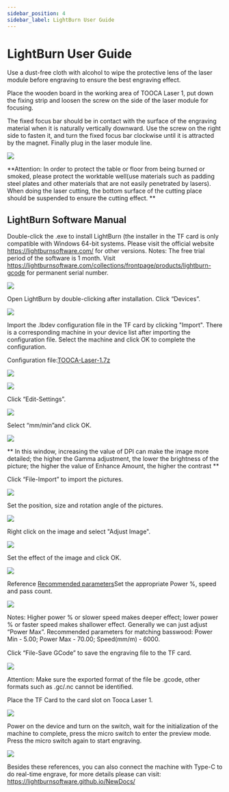 ```yaml
---
sidebar_position: 4
sidebar_label: LightBurn User Guide
---
```


# LightBurn User Guide



Use a dust-free cloth with alcohol to wipe the protective lens of the laser module before engraving to ensure the best engraving effect.

Place the wooden board in the working area of TOOCA Laser 1, put down the fixing strip and loosen the screw on the side of the laser module for focusing.

The fixed focus bar should be in contact with the surface of the engraving material when it is naturally vertically downward. Use the screw on the right side to fasten it, and turn the fixed focus bar clockwise until it is attracted by the magnet. Finally plug in the laser module line.

![](./images/assembly-tutorials-05.png)

**Attention: In order to protect the table or floor from being burned or smoked, please protect the worktable well(use materials such as padding steel plates and other materials that are not easily penetrated by lasers). When doing the laser cutting, the bottom surface of the cutting place should be suspended to ensure the cutting effect.
**

## LightBurn Software Manual

Double-click the .exe to install LightBurn (the installer in the TF card is only
compatible with Windows 64-bit systems. Please visit the official website
https://lightburnsoftware.com/ for other versions.
Notes: The free trial period of the software is 1 month. Visit https://lightburnsoftware.com/collections/frontpage/products/lightburn-gcode
for permanent serial number.

![](./images/lightburn-01.png)

 Open LightBurn by double-clicking after installation. Click “Devices”.

![](./images/lightburn-02.png)

Import the .lbdev configuration file in the TF card by clicking "Import". There is a corresponding
machine in your device list after importing the configuration file. Select the
machine and click OK to complete the configuration.

Configuration file:[TOOCA-Laser-1.7z](https://github.com/elecfreaks/learn-en/raw/master/tooca-laser-1/file/TOOCA%20Laser%201.7z)

![](./images/lightburn-03.png)

![](./images/lightburn-04.png)

Click “Edit-Settings”.

![](./images/lightburn-05.png)

Select “mm/min”and click OK.

![](./images/lightburn-06.png)

** In this window, increasing the value of DPI can make the image more detailed; the higher the Gamma adjustment, the lower the brightness of the picture; the higher the value of Enhance Amount, the higher the contrast **

Click “File-Import” to import the pictures.

![](./images/lightburn-07.png)

Set the position, size and rotation angle of the pictures.

![](./images/lightburn-08.png)

Right click on the image and select "Adjust Image".

![](./images/lightburn-09.png)

Set the effect of the image and click OK.

![](./images/lightburn-10.png)

Reference [Recommended parameters](http://www.elecfreaks.com/learn-en/tooca-laser-1/recommended-parameters.html)Set the appropriate Power %, speed and pass count.

![](./images/lightburn-11.png)

Notes: Higher power % or slower speed makes deeper effect; lower power % or faster speed
makes shallower effect. Generally we can just adjust “Power Max”. Recommended parameters for matching basswood: Power Min - 5.00; Power Max - 70.00; Speed(mm/m) - 6000.

Click “File-Save GCode” to save the engraving ﬁle to the TF card.

![](./images/lightburn-12.png)

Attention: Make sure the exported format of the file be .gcode, other formats such as .gc/.nc cannot be identified.

Place the TF Card to the card slot on Tooca Laser 1.

![](./images/tooca-laser-1-06.png)

Power on the device and turn on the switch, wait for the initialization of the machine to complete, press the micro switch to enter the preview mode.
Press the micro switch again to start engraving.

![](./images/tooca-laser-1-07.png)


Besides these references, you can also connect the machine with Type-C to do real-time engrave, for more details please can visit:
https://lightburnsoftware.github.io/NewDocs/

